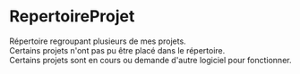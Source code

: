 # RepertoireProjet
Répertoire regroupant plusieurs de mes projets. </br>
Certains projets n'ont pas pu être placé dans le répertoire. </br>
Certains projets sont en cours ou demande d'autre logiciel pour fonctionner.
